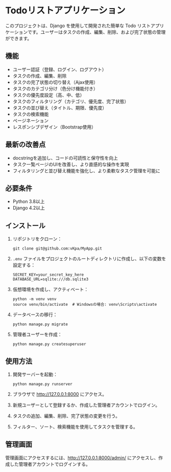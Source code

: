 # Todoリストアプリケーション

このプロジェクトは、Django を使用して開発された簡単な Todo リストアプリケーションです。ユーザーはタスクの作成、編集、削除、および完了状態の管理ができます。

## 機能

- ユーザー認証（登録、ログイン、ログアウト）
- タスクの作成、編集、削除
- タスクの完了状態の切り替え（Ajax使用）
- タスクのカテゴリ分け（色分け機能付き）
- タスクの優先度設定（高、中、低）
- タスクのフィルタリング（カテゴリ、優先度、完了状態）
- タスクの並び替え（タイトル、期限、優先度）
- タスクの検索機能
- ページネーション
- レスポンシブデザイン（Bootstrap使用）

## 最新の改善点

- docstringを追加し、コードの可読性と保守性を向上
- タスク一覧ページのUIを改善し、より直感的な操作を実現
- フィルタリングと並び替え機能を強化し、より柔軟なタスク管理を可能に

## 必要条件

- Python 3.8以上
- Django 4.2以上

## インストール

1. リポジトリをクローン：
   ```
   git clone git@github.com:vKpa/MyApp.git
   ```

2. `.env` ファイルをプロジェクトのルートディレクトリに作成し、以下の変数を設定する：
   ```
   SECRET_KEY=your_secret_key_here
   DATABASE_URL=sqlite:///db.sqlite3
   ```

3. 仮想環境を作成し、アクティベート：

   ```
   python -m venv venv
   source venv/bin/activate  # Windowsの場合: venv\Scripts\activate
   ```


4. データベースの移行：

   ```
   python manage.py migrate
   ```

5. 管理者ユーザーを作成：

   ```
   python manage.py createsuperuser
   ```

## 使用方法

1. 開発サーバーを起動：
   ```
   python manage.py runserver
   ```

2. ブラウザで http://127.0.0.1:8000 にアクセス。

3. 新規ユーザーとして登録するか、作成した管理者アカウントでログイン。

4. タスクの追加、編集、削除、完了状態の変更を行う。

5. フィルター、ソート、検索機能を使用してタスクを管理する。

## 管理画面

管理画面にアクセスするには、http://127.0.0.1:8000/admin/ にアクセスし、作成した管理者アカウントでログインする。


